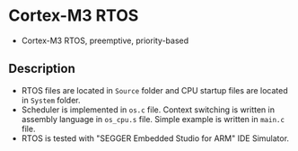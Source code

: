 # Cortex-M3 RTOS
 - Cortex-M3 RTOS, preemptive, priority-based 

## Description
 - RTOS files are located in `Source` folder and CPU startup files are located in `System` folder.  
 - Scheduler is implemented in `os.c` file. Context switching is written in assembly language in `os_cpu.s` file. Simple example is written in `main.c` file.  
 - RTOS is tested with "SEGGER Embedded Studio for ARM" IDE Simulator.  

